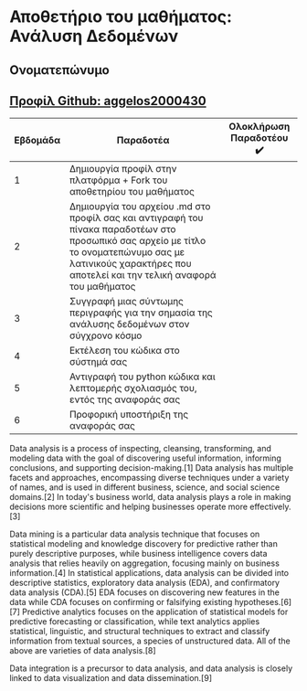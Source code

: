 # Αποθετήριο του μαθήματος: Ανάλυση Δεδομένων

## Ονοματεπώνυμο
## [Προφίλ Github: aggelos2000430](https://github.com/aggelos2000430)

| Εβδομάδα | Παραδοτέα | Ολοκλήρωση Παραδοτέου :heavy_check_mark: |
| --- | --- | --- |
| 1 | Δημιουργία προφίλ στην πλατφόρμα + Fork του αποθετηρίου του μαθήματος|  |
| 2 | Δημιουργία του αρχείου .md στο προφίλ σας και αντιγραφή του πίνακα παραδοτέων στο προσωπικό σας αρχείο με τίτλο το ονοματεπώνυμο σας με λατινικούς χαρακτήρες που αποτελεί και την τελική αναφορά του μαθήματος|  |
| 3 | Συγγραφή μιας σύντωμης περιγραφής για την σημασία της ανάλυσης δεδομένων στον σύγχρονο κόσμο |  |
| 4 | Εκτέλεση του κώδικα στο σύστημά σας |  |
| 5 | Αντιγραφή του python κώδικα και λεπτομερής σχολιασμός του, εντός της αναφοράς σας |  |
| 6 | Προφορική υποστήριξη της αναφοράς σας |  |

Data analysis is a process of inspecting, cleansing, transforming, and modeling data with the goal of discovering useful information, informing conclusions, and supporting decision-making.[1] Data analysis has multiple facets and approaches, encompassing diverse techniques under a variety of names, and is used in different business, science, and social science domains.[2] In today's business world, data analysis plays a role in making decisions more scientific and helping businesses operate more effectively.[3]

Data mining is a particular data analysis technique that focuses on statistical modeling and knowledge discovery for predictive rather than purely descriptive purposes, while business intelligence covers data analysis that relies heavily on aggregation, focusing mainly on business information.[4] In statistical applications, data analysis can be divided into descriptive statistics, exploratory data analysis (EDA), and confirmatory data analysis (CDA).[5] EDA focuses on discovering new features in the data while CDA focuses on confirming or falsifying existing hypotheses.[6][7] Predictive analytics focuses on the application of statistical models for predictive forecasting or classification, while text analytics applies statistical, linguistic, and structural techniques to extract and classify information from textual sources, a species of unstructured data. All of the above are varieties of data analysis.[8]

Data integration is a precursor to data analysis, and data analysis is closely linked to data visualization and data dissemination.[9]
